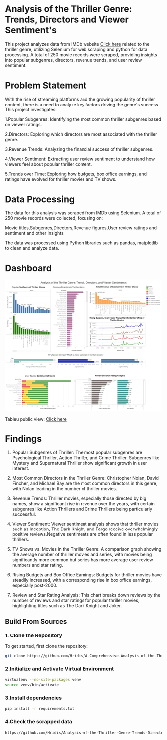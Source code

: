 # Analysis of the Thriller Genre: Trends, Directors and Viewer Sentiment's
This project analyzes data from IMDb website [Click here](https://www.imdb.com/search/title/?title_type=feature,tv_movie,tv_special,video,tv_series,tv_miniseries&interests=in0000186&sort=num_votes,desc) related to the thriller genre, utilizing Selenium for web scraping and python  for data processing. A total of 250 movie records were scraped, providing insights into popular subgenres, directors, revenue trends, and user review sentiment. 
# Problem Statement

With the rise of streaming platforms and the growing popularity of thriller content, there is a need to analyze key factors driving the genre's success. 
This project investigates:

1.Popular Subgenres: Identifying the most common thriller subgenres based on viewer ratings.

2.Directors: Exploring which directors are most associated with the thriller genre.

3.Revenue Trends: Analyzing the financial success of thriller subgenres.

4.Viewer Sentiment: Extracting user review sentiment to understand how viewers feel about popular thriller content.

5.Trends over Time: Exploring how budgets, box office earnings, and ratings have evolved for thriller movies and TV shows.


# Data Processing

The data for this analysis was scraped from IMDb using Selenium. A total of 250 movie records were collected, focusing on:

Movie titles,Subgenres,Directors,Revenue figures,User review ratings and sentiment and other insights

The data was processed using Python libraries such as pandas, matplotlib to clean and analyze data.

# Dashboard
![Thriller Genre Dashboard](https://github.com/Hridis/Analysis-of-the-Thriller-Genre-Trends-Directors-and-Viewer-Sentiment-s/blob/main/Dashboard%201.png)

Tableu public view: [Click here](https://public.tableau.com/views/Book1_17565749848580/Dashboard1?:language=en-GB&publish=yes&:sid=&:redirect=auth&:display_count=n&:origin=viz_share_link)

# Findings
1. Popular Subgenres of Thriller: The most popular subgenres are Psychological Thriller, Action Thriller, and Crime Thriller.
Subgenres like Mystery and Supernatural Thriller show significant growth in user interest.

2. Most Common Directors in the Thriller Genre: Christopher Nolan, David Fincher, and Michael Bay are the most common directors in this genre, with Nolan leading in the number of thriller movies.

3. Revenue Trends: Thriller movies, especially those directed by big names, show a significant rise in revenue over the years, with certain subgenres like Action Thrillers and Crime Thrillers being particularly successful.

4. Viewer Sentiment: Viewer sentiment analysis shows that thriller movies such as Inception, The Dark Knight, and Fargo receive overwhelmingly positive reviews.Negative sentiments are often found in less popular thrillers.
5. TV Shows vs. Movies in the Thriller Genre: A comparison graph showing the average number of thriller movies and series, with movies being significantly more common but series has more average user review numbers and star rating.

6. Rising Budgets and Box Office Earnings: Budgets for thriller movies have steadily increased, with a corresponding rise in box office earnings, especially post-2000.
7. Review and Star Rating Analysis: This chart breaks down reviews by the number of reviews and star ratings for popular thriller movies, highlighting titles such as The Dark Knight and Joker.

## Build From Sources

### 1. Clone the Repository

To get started, first clone the repository:

```bash
git clone https://github.com/Hridis/A-Comprehensive-Analysis-of-the-Thriller-Genre-Trends-Directors-and-Viewer-Sentiment-s
```
### 2.Initialize and Activate Virtual Environment
```bash
virtualenv --no-site-packages venv
source venv/bin/activate
```

### 3.Install dependencies
```bash
pip install -r requirements.txt
```
### 4.Check the scrapped data
```bash
https://github.com/Hridis/Analysis-of-the-Thriller-Genre-Trends-Directors-and-Viewer-Sentiment-s/blob/main/movie%20data.csv
```
